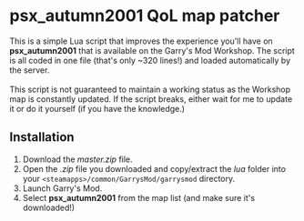 # psx_autumn2001 QoL map patcher
This is a simple Lua script that improves the experience you'll have on **psx_autumn2001** that is available on the Garry's Mod Workshop.
The script is all coded in one file (that's only ~320 lines!) and loaded automatically by the server.</br></br>
This script is not guaranteed to maintain a working status as the Workshop map is constantly updated. If the script breaks, either wait for me to update it or do it yourself (if you have the knowledge.)

## Installation
1. Download the *master.zip* file.
2. Open the *.zip* file you downloaded and copy/extract the *lua* folder into your `<steamapps>/common/GarrysMod/garrysmod` directory.
3. Launch Garry's Mod.
4. Select **psx_autumn2001** from the map list (and make sure it's downloaded!)
